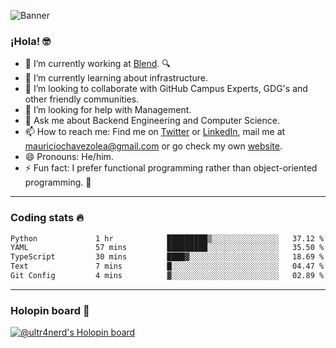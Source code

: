 ![Banner](banner.gif)
### ¡Hola! 🤓

- 🔭 I’m currently working at [Blend](https://blend.com/). 🔍
- 🌱 I’m currently learning about infrastructure.
- 👯 I’m looking to collaborate with GitHub Campus Experts, GDG's and other friendly communities.
- 🤔 I’m looking for help with Management.
- 💬 Ask me about Backend Engineering and Computer Science.
- 📫 How to reach me: Find me on [Twitter](https://twitter.com/ultr4nerd) or [LinkedIn](https://www.linkedin.com/in/ultr4nerd), mail me at [mauriciochavezolea@gmail.com](mailto:mauriciochavezolea@gmail.com) or go check my own [website](https://mauriciochavez.dev).
- 😄 Pronouns: He/him. 
- ⚡ Fun fact: I prefer functional programming rather than object-oriented programming. 🤭
---

### Coding stats 🔥

<!--START_SECTION:waka-->

```txt
Python             1 hr            █████████▒░░░░░░░░░░░░░░░   37.12 %
YAML               57 mins         █████████░░░░░░░░░░░░░░░░   35.50 %
TypeScript         30 mins         ████▓░░░░░░░░░░░░░░░░░░░░   18.69 %
Text               7 mins          █░░░░░░░░░░░░░░░░░░░░░░░░   04.47 %
Git Config         4 mins          ▓░░░░░░░░░░░░░░░░░░░░░░░░   02.89 %
```

<!--END_SECTION:waka-->

---

### Holopin board 🦖

[![@ultr4nerd's Holopin board](https://holopin.me/ultr4nerd)](https://holopin.io/@ultr4nerd)
